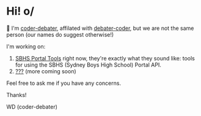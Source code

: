 # Hi! o/

👋 I'm [coder-debater](https://github.com/coder-debater/), affilated with [debater-coder](https://github.com/debater-coder/), but we are not the same person (our names do suggest otherwise!)

I'm working on:
1. [SBHS Portal Tools](https://github.com/coder-debater/SBHS_Portal_Tools) right now, they're exactly what they sound like: tools for using the SBHS (Sydney Boys High School) Portal API.
2. [???](https://github.com/coder-debater/Untitled-TopDown-Game) (more coming soon)

Feel free to ask me if you have any concerns.

Thanks!

WD (coder-debater)
